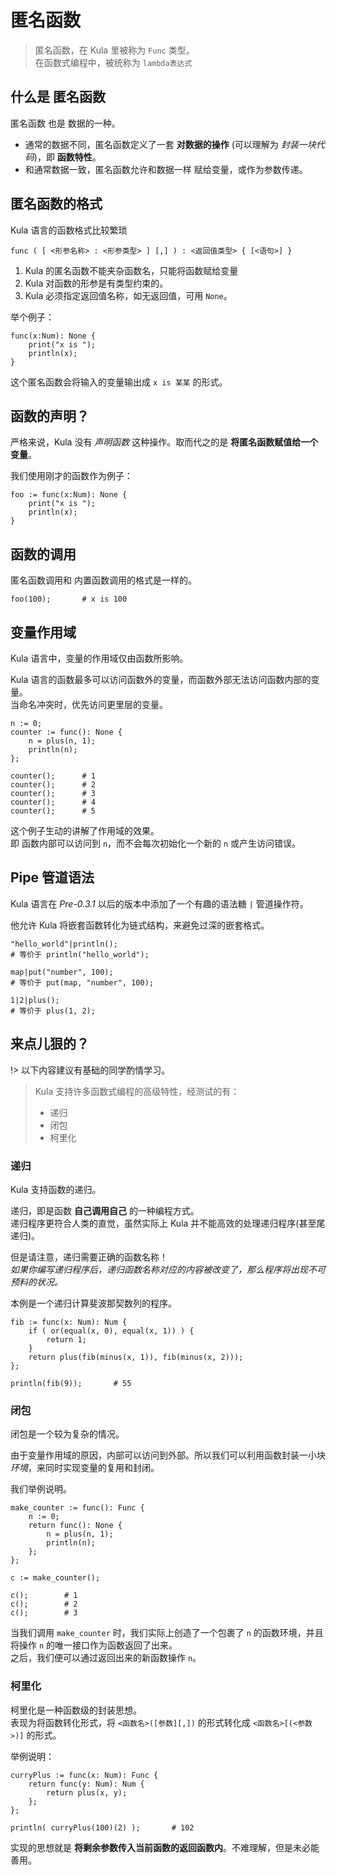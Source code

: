 # 匿名函数
> 匿名函数，在 Kula 里被称为 `Func` 类型。    
> 在函数式编程中，被统称为 `lambda表达式`

## 什么是 匿名函数
匿名函数 也是 数据的一种。
* 通常的数据不同，匿名函数定义了一套 **对数据的操作** (可以理解为 *封装一块代码*)，即 **函数特性**。
* 和通常数据一致，匿名函数允许和数据一样 赋给变量，或作为参数传递。

## 匿名函数的格式
Kula 语言的函数格式比较繁琐
```
func ( [ <形参名称> : <形参类型> ] [,] ) : <返回值类型> { [<语句>] }
```
1. Kula 的匿名函数不能夹杂函数名，只能将函数赋给变量
2. Kula 对函数的形参是有类型约束的。
3. Kula 必须指定返回值名称，如无返回值，可用 `None`。

举个例子：
```kula
func(x:Num): None {
    print("x is ");
    println(x);
}
```
这个匿名函数会将输入的变量输出成 `x is 某某` 的形式。

## 函数的声明？
严格来说，Kula 没有 *声明函数* 这种操作。取而代之的是 **将匿名函数赋值给一个变量**。

我们使用刚才的函数作为例子：
```kula
foo := func(x:Num): None {
    print("x is ");
    println(x);
}
```

## 函数的调用
匿名函数调用和 内置函数调用的格式是一样的。
```
foo(100);       # x is 100
```

## 变量作用域
Kula 语言中，变量的作用域仅由函数所影响。

Kula 语言的函数最多可以访问函数外的变量，而函数外部无法访问函数内部的变量。    
当命名冲突时，优先访问更里层的变量。

```kula
n := 0;
counter := func(): None {
    n = plus(n, 1);
    println(n);
};

counter();      # 1
counter();      # 2
counter();      # 3
counter();      # 4
counter();      # 5
```
这个例子生动的讲解了作用域的效果。    
即 函数内部可以访问到 `n`，而不会每次初始化一个新的 `n` 或产生访问错误。

## Pipe 管道语法
Kula 语言在 *Pre-0.3.1* 以后的版本中添加了一个有趣的语法糖 `|` 管道操作符。

他允许 Kula 将嵌套函数转化为链式结构，来避免过深的嵌套格式。

```kula
"hello_world"|println();
# 等价于 println("hello_world");

map|put("number", 100);
# 等价于 put(map, "number", 100);

1|2|plus();
# 等价于 plus(1, 2);
```

## 来点儿狠的？
!> 以下内容建议有基础的同学酌情学习。 

> Kula 支持许多函数式编程的高级特性，经测试的有：
> + 递归
> + 闭包
> + 柯里化

### 递归
Kula 支持函数的递归。

递归，即是函数 **自己调用自己** 的一种编程方式。  
递归程序更符合人类的直觉，虽然实际上 Kula 并不能高效的处理递归程序(甚至尾递归)。  

但是请注意，递归需要正确的函数名称！  
*如果你编写递归程序后，递归函数名称对应的内容被改变了，那么程序将出现不可预料的状况。*

本例是一个递归计算斐波那契数列的程序。
```kula
fib := func(x: Num): Num {
    if ( or(equal(x, 0), equal(x, 1)) ) {
        return 1;
    }
    return plus(fib(minus(x, 1)), fib(minus(x, 2)));
};

println(fib(9));       # 55
```

### 闭包
闭包是一个较为复杂的情况。

由于变量作用域的原因，内部可以访问到外部。所以我们可以利用函数封装一小块 *环境*，来同时实现变量的复用和封闭。

我们举例说明。
```kula
make_counter := func(): Func {
    n := 0;
    return func(): None {
        n = plus(n, 1);
        println(n);
    };
};

c := make_counter();

c();        # 1
c();        # 2
c();        # 3
```

当我们调用 `make_counter` 时，我们实际上创造了一个包裹了 `n` 的函数环境，并且将操作 `n` 的唯一接口作为函数返回了出来。  
之后，我们便可以通过返回出来的新函数操作 `n`。

### 柯里化
柯里化是一种函数级的封装思想。    
表现为将函数转化形式，将 `<函数名>([参数][,])` 的形式转化成 `<函数名>[(<参数>)]` 的形式。

举例说明：
```kula
curryPlus := func(x: Num): Func {
    return func(y: Num): Num {
        return plus(x, y);
    };
};

println( curryPlus(100)(2) );       # 102
```

实现的思想就是 **将剩余参数传入当前函数的返回函数内**。不难理解，但是未必能善用。